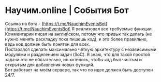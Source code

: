 # Научим.online | События Бот  
Ссылка на бота - [https://t.me/NauchimEventsBot](https://t.me/NauchimEventsBot)
Я реализовал все требуемые функции.\
Комментарии писал на английском, потому что привык так делать (не нужно менять раскладку пока пишешь код), и это более правильно, ведь код должен быть понятен для всех.\
Постарался сделать максимально чёткую архитектуру с независимыми модулями и разделением задач (SoC). Я знаю, что для такой простой задачи это не обязательно, но хотелось, чтобы код был чистым и открытым для добавления новых функций.\
Бот работает на моём сервере, так что по идее должен быть доступен 24/7.
